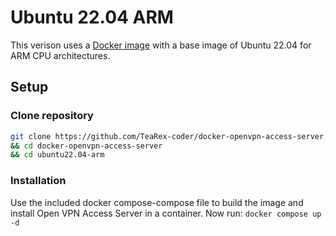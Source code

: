 # Ubuntu 22.04 ARM

This verison uses a [Docker image](https://github.com/TeaRex-coder/docker-openvpn-access-server/blob/main/ubuntu22.04-arm/Dockerfile) with a base image of Ubuntu 22.04 for ARM CPU architectures.

## Setup

### Clone repository

```bash
git clone https://github.com/TeaRex-coder/docker-openvpn-access-server.git \
&& cd docker-openvpn-access-server
&& cd ubuntu22.04-arm
```

### Installation

Use the included docker compose-compose file to build the image and install Open VPN Access Server in a container. Now run:
`docker compose up -d`
